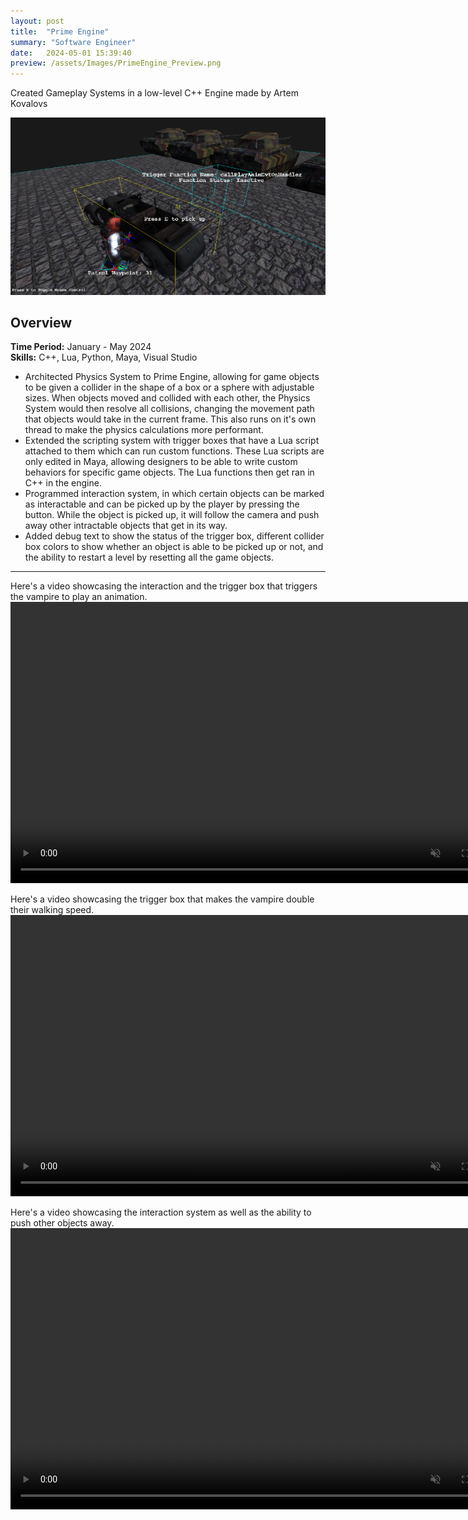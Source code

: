 ```yaml
---
layout: post
title:  "Prime Engine"
summary: "Software Engineer"
date:   2024-05-01 15:39:40
preview: /assets/Images/PrimeEngine_Preview.png
---
```

Created Gameplay Systems in a low-level C++ Engine made by Artem Kovalovs

![Picture 1](/assets/Images/PrimeEngine_Full.png)

## Overview
**Time Period:** January - May 2024<br>
**Skills:** C++, Lua, Python, Maya, Visual Studio<br>

  - Architected Physics System to Prime Engine, allowing for game objects to be given a collider in the shape of a box or a sphere with adjustable sizes. When objects moved and collided with each other, the Physics System would then resolve all collisions, changing the movement path that objects would take in the current frame. This also runs on it's own thread to make the physics calculations more performant.
  - Extended the scripting system with trigger boxes that have a Lua script attached to them which can run custom functions. These Lua scripts are only edited in Maya, allowing designers to be able to write custom behaviors for specific game objects. The Lua functions then get ran in C++ in the engine.
  - Programmed interaction system, in which certain objects can be marked as interactable and can be picked up by the player by pressing the button. While the object is picked up, it will follow the camera and push away other intractable objects that get in its way. 
  - Added debug text to show the status of the trigger box, different collider box colors to show whether an object is able to be picked up or not, and the ability to restart a level by resetting all the game objects.

  ---

Here's a video showcasing the interaction and the trigger box that triggers the vampire to play an animation.
<video width="800" height="450" autoplay loop controls muted>
   <source type="video/mp4" src="/assets/Videos/PrimeEngineClipAnim.mp4">
</video> <br>


Here's a video showcasing the trigger box that makes the vampire double their walking speed.
<video width="800" height="450" autoplay loop controls muted>
   <source type="video/mp4" src="/assets/Videos/PrimeEngineClipSpeed.mp4">
</video> <br>


Here's a video showcasing the interaction system as well as the ability to push other objects away.
<video width="800" height="450" autoplay loop controls muted>
   <source type="video/mp4" src="/assets/Videos/PrimeEngineClipPushing.mp4">
</video>

